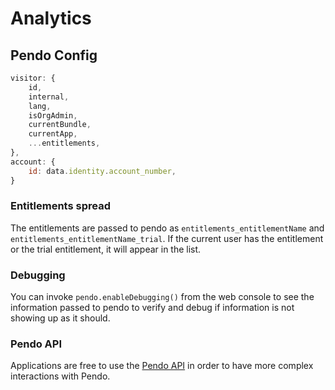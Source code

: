 # Analytics

## Pendo Config

```js
visitor: {
    id,
    internal,
    lang,
    isOrgAdmin,
    currentBundle,
    currentApp,
    ...entitlements,
},
account: {
    id: data.identity.account_number,
}
```

### Entitlements spread

The entitlements are passed to pendo as `entitlements_entitlementName` and `entitlements_entitlementName_trial`. If the current user has the entitlement or the trial entitlement, it will appear in the list.

### Debugging

You can invoke `pendo.enableDebugging()` from the web console to see the information passed to pendo to verify and debug if information is not showing up as it should.

### Pendo API

Applications are free to use the [Pendo API](https://developers.pendo.io/docs) in order to have more complex interactions with Pendo.
